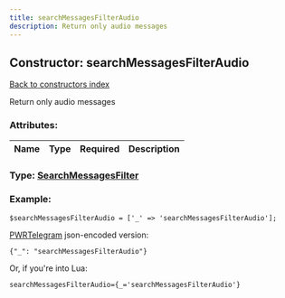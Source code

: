 ```yaml
---
title: searchMessagesFilterAudio
description: Return only audio messages
---
```

## Constructor: searchMessagesFilterAudio  
[Back to constructors index](index.md)



Return only audio messages

### Attributes:

| Name     |    Type       | Required | Description |
|----------|---------------|----------|-------------|



### Type: [SearchMessagesFilter](../types/SearchMessagesFilter.md)


### Example:

```
$searchMessagesFilterAudio = ['_' => 'searchMessagesFilterAudio'];
```  

[PWRTelegram](https://pwrtelegram.xyz) json-encoded version:

```
{"_": "searchMessagesFilterAudio"}
```


Or, if you're into Lua:  


```
searchMessagesFilterAudio={_='searchMessagesFilterAudio'}

```


